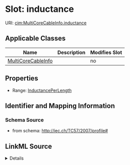 # Slot: inductance

URI: [cim:MultiCoreCableInfo.inductance](http://iec.ch/TC57/CIM-generic#MultiCoreCableInfo.inductance)



<!-- no inheritance hierarchy -->




## Applicable Classes

| Name | Description | Modifies Slot |
| --- | --- | --- |
[MultiCoreCableInfo](MultiCoreCableInfo.md) |  |  no  |







## Properties

* Range: [InductancePerLength](InductancePerLength.md)





## Identifier and Mapping Information







### Schema Source


* from schema: http://iec.ch/TC57/2007/profile#




## LinkML Source

<details>
```yaml
name: inductance
from_schema: http://iec.ch/TC57/2007/profile#
slot_uri: cim:MultiCoreCableInfo.inductance
alias: inductance
owner: MultiCoreCableInfo
domain_of:
- MultiCoreCableInfo
range: InductancePerLength
minimum_cardinality: 0
maximum_cardinality: 1

```
</details>